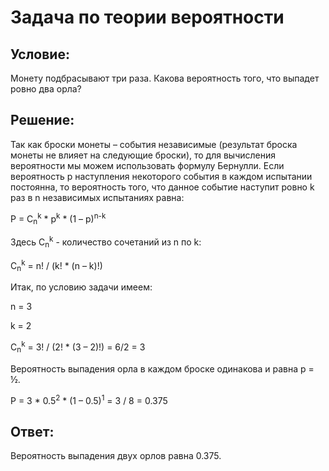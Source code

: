# Задача по теории вероятности

## Условие:
Монету подбрасывают три раза. Какова вероятность того, что выпадет ровно два орла?

## Решение:
Так как броски монеты – события независимые (результат броска монеты не влияет на следующие броски), то для вычисления вероятности мы можем использовать формулу Бернулли. Если вероятность p наступления некоторого события в каждом испытании постоянна, то вероятность того, что данное событие наступит ровно k раз в n независимых испытаниях равна:

P = C<sub>n</sub><sup>k</sup> * p<sup>k</sup> * (1 – p)<sup>n-k</sup>

Здесь C<sub>n</sub><sup>k</sup> - количество сочетаний из n по k:

C<sub>n</sub><sup>k</sup> = n! / (k! * (n – k)!)

Итак, по условию задачи имеем:

n = 3

k = 2

C<sub>n</sub><sup>k</sup> = 3! / (2! * (3 – 2)!) = 6/2 = 3

Вероятность выпадения орла в каждом броске одинакова и равна p = ½.

P = 3 * 0.5<sup>2</sup> * (1 – 0.5)<sup>1</sup> = 3 / 8 = 0.375

## Ответ:
Вероятность выпадения двух орлов равна 0.375.
